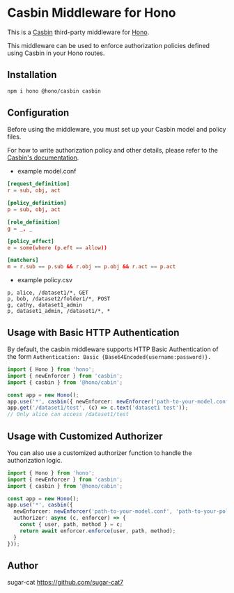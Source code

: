 # Casbin Middleware for Hono

This is a [Casbin](https://casbin.org) third-party middleware for [Hono](https://github.com/honojs/hono).

This middleware can be used to enforce authorization policies defined using Casbin in your Hono routes.

## Installation

```bash
npm i hono @hono/casbin casbin
```

## Configuration
Before using the middleware, you must set up your Casbin model and policy files.

For how to write authorization policy and other details, please refer to the [Casbin's documentation](https://casbin.org/).

- example model.conf
```conf
[request_definition]
r = sub, obj, act

[policy_definition]
p = sub, obj, act

[role_definition]
g = _, _

[policy_effect]
e = some(where (p.eft == allow))

[matchers]
m = r.sub == p.sub && r.obj == p.obj && r.act == p.act
```

- example policy.csv
```csv
p, alice, /dataset1/*, GET
p, bob, /dataset2/folder1/*, POST
g, cathy, dataset1_admin
p, dataset1_admin, /dataset1/*, *
```

## Usage with Basic HTTP Authentication

By default, the casbin middleware supports HTTP Basic Authentication of the form `Authentication: Basic {Base64Encoded(username:password)}.`

```ts
import { Hono } from 'hono';
import { newEnforcer } from 'casbin';
import { casbin } from '@hono/cabin';

const app = new Hono();
app.use('*', casbin({ newEnforcer: newEnforcer('path-to-your-model.conf', 'path-to-your-policy.csv') }));
app.get('/dataset1/test', (c) => c.text('dataset1 test'));
// Only alice can access /dataset1/test
```

## Usage with Customized Authorizer

You can also use a customized authorizer function to handle the authorization logic.

```ts
import { Hono } from 'hono';
import { newEnforcer } from 'casbin';
import { casbin } from '@hono/cabin';

const app = new Hono();
app.use('*', casbin({
  newEnforcer: newEnforcer('path-to-your-model.conf', 'path-to-your-policy.csv'),
  authorizer: async (c, enforcer) => {
    const { user, path, method } = c;
    return await enforcer.enforce(user, path, method);
  }
}));
```


## Author
sugar-cat https://github.com/sugar-cat7

